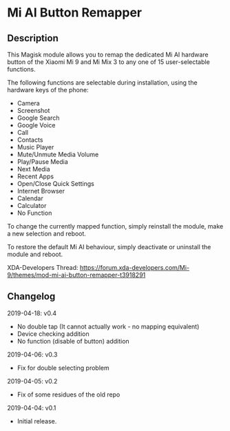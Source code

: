 # **Mi AI Button Remapper**

## Description

This Magisk module allows you to remap the dedicated Mi AI hardware button of
the Xiaomi Mi 9 and Mi Mix 3 to any one of 15 user-selectable functions.

The following functions are selectable during installation, using the hardware
keys of the phone:

* Camera
* Screenshot
* Google Search
* Google Voice
* Call
* Contacts
* Music Player
* Mute/Unmute Media Volume
* Play/Pause Media
* Next Media
* Recent Apps
* Open/Close Quick Settings
* Internet Browser
* Calendar
* Calculator
* No Function

To change the currently mapped function, simply reinstall the module, make a
new selection and reboot.

To restore the default Mi AI behaviour, simply deactivate or uninstall the
module and reboot.

XDA-Developers Thread: https://forum.xda-developers.com/Mi-9/themes/mod-mi-ai-button-remapper-t3918291

## Changelog

2019-04-18: v0.4

- No double tap (It cannot actually work - no mapping equivalent)
- Device checking addition
- No function (disable of button) addition

2019-04-06: v0.3

- Fix for double selecting problem

2019-04-05: v0.2

- Fix of some residues of the old repo

2019-04-04: v0.1

- Initial release.
